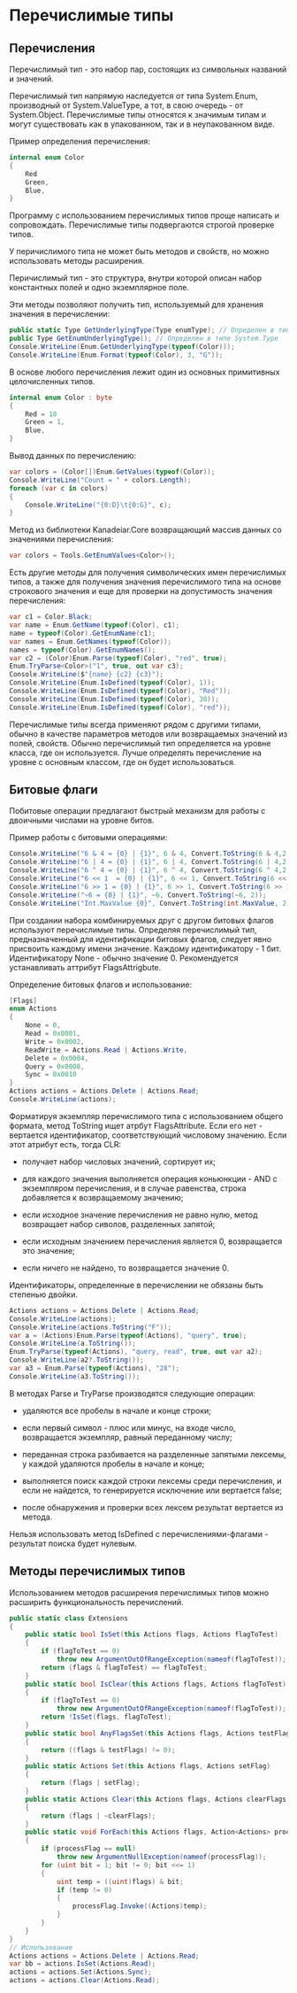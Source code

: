 # Перечислимые типы

## Перечисления

Перечислимый тип - это набор пар, состоящих из символьных названий и значений. 

Перечислимый тип напрямую наследуется от типа System.Enum, производный от System.ValueType, а тот, в свою очередь - от System.Object. Перечислимые типы относятся к значимым типам и могут существовать как в упакованном, так и в неупакованном виде.

Пример определения перечисления:

```csharp
internal enum Color
{
    Red
    Green,
    Blue,
}
```

Программу с использованием перечислимых типов проще написать и сопровождать. Перечислимые типы подвергаются строгой проверке типов.

У перичислимого типа не может быть методов и свойств, но можно использовать методы расширения.

Перичислимый тип - это структура, внутри которой описан набор константных полей и одно экземплярное поле.

Эти методы позволяют получить тип, используемый для хранения значения в перечислении:

```csharp
public static Type GetUnderlyingType(Type enumType); // Определен в типе System.Enum
public Type GetEnumUnderlyingType(); // Определен в типе System.Type
Console.WriteLine(Enum.GetUnderlyingType(typeof(Color)));
Console.WriteLine(Enum.Format(typeof(Color), 3, "G"));
```

В основе любого перечисления лежит один из основных примитивных целочисленных типов. 

```csharp
internal enum Color : byte
{
    Red = 10
    Green = 1,
    Blue,
}
```

Вывод данных по перечислению:

```csharp
var colors = (Color[])Enum.GetValues(typeof(Color));
Console.WriteLine("Count = " + colors.Length);
foreach (var c in colors)
{
    Console.WriteLine("{0:D}\t{0:G}", c);
}
```

Метод из библиотеки Kanadeiar.Core возвращающий массив данных со значениями перечисления:

```csharp
var colors = Tools.GetEnumValues<Color>();
```

Есть другие методы для получения символических имен перечислимых типов, а также для получения значения перечислимого типа на основе строкового значения и еще для проверки на допустимость значения перечисления:

```csharp
var c1 = Color.Black;
var name = Enum.GetName(typeof(Color), c1);
name = typeof(Color).GetEnumName(c1);
var names = Enum.GetNames(typeof(Color));
names = typeof(Color).GetEnumNames();
var c2 = (Color)Enum.Parse(typeof(Color), "red", true);
Enum.TryParse<Color>("1", true, out var c3);
Console.WriteLine($"{name} {c2} {c3}");
Console.WriteLine(Enum.IsDefined(typeof(Color), 1));
Console.WriteLine(Enum.IsDefined(typeof(Color), "Red"));
Console.WriteLine(Enum.IsDefined(typeof(Color), 30));
Console.WriteLine(Enum.IsDefined(typeof(Color), "red"));
```

Перечислимые типы всегда применяют рядом с другими типами, обычно в качестве параметров методов или возвращаемых значений из полей, свойств. Обычно перечислимый тип определяется на уровне класса, где он используется. Лучше определять перечисление на уровне с основным классом, где он будет использоваться.

## Битовые флаги

Побитовые операции предлагают быстрый механизм для работы с двоичными числами на уровне битов.

Пример работы с битовыми операциями:

```csharp
Console.WriteLine("6 & 4 = {0} | {1}", 6 & 4, Convert.ToString(6 & 4,2));
Console.WriteLine("6 | 4 = {0} | {1}", 6 | 4, Convert.ToString(6 | 4,2));
Console.WriteLine("6 ^ 4 = {0} | {1}", 6 ^ 4, Convert.ToString(6 ^ 4,2));
Console.WriteLine("6 << 1  = {0} | {1}", 6 << 1, Convert.ToString(6 << 1,2));
Console.WriteLine("6 >> 1 = {0} | {1}", 6 >> 1, Convert.ToString(6 >> 1,2));
Console.WriteLine("~6 = {0} | {1}", ~6, Convert.ToString(~6, 2));
Console.WriteLine("Int.MaxValue {0}", Convert.ToString(int.MaxValue, 2));
```

При создании набора комбинируемых друг с другом битовых флагов используют перечислимые типы. Определяя перечислимый тип, предназначенный для идентификации битовых флагов, следует явно присвоить каждому имени значение. Каждому идентификатору - 1 бит. Идентификатору None - обычно значение 0. Рекомендуется устанавливать аттрибут FlagsAttrigbute. 

Определение битовых флагов и использование:

```csharp
[Flags]
enum Actions
{
    None = 0,
    Read = 0x0001,
    Write = 0x0002,
    ReadWrite = Actions.Read | Actions.Write,
    Delete = 0x0004,
    Query = 0x0008,
    Sync = 0x0010
}
Actions actions = Actions.Delete | Actions.Read;
Console.WriteLine(actions);
```

Форматируя экземпляр перечислимого типа с использованием общего формата, метод ToString ищет атрбут FlagsAttribute. Если его нет - вертается идентификатор, соответствующий числовому значению. Если этот атрибут есть, тогда CLR: 

- получает набор числовых значений, сортирует их;

- для каждого значения выполняется операция коньюнкции - AND с экземпляром перечисления, и в случае равенства, строка добавляется к возвращаемому значению;

- если исходное значение перечисления не равно нулю, метод возвращает набор сиволов, разделенных запятой;

- если исходным значением перечисления является 0, возвращается это значение;

- если ничего не найдено, то возвращается значение 0.

Идентификаторы, определенные в перечислении не обязаны быть степенью двойки.

```csharp
Actions actions = Actions.Delete | Actions.Read;
Console.WriteLine(actions);
Console.WriteLine(actions.ToString("F"));
var a = (Actions)Enum.Parse(typeof(Actions), "query", true);
Console.WriteLine(a.ToString());
Enum.TryParse(typeof(Actions), "query, read", true, out var a2);
Console.WriteLine(a2?.ToString());
var a3 = Enum.Parse(typeof(Actions), "28");
Console.WriteLine(a3.ToString());
```

В методах Parse и TryParse производятся следующие операции:

- удаляются все пробелы в начале и конце строки;

- если первый символ - плюс или минус, на входе число, возвращается экземпляр, равный переданному числу;

- переданная строка разбивается на разделенные запятыми лексемы, у каждой удаляются пробелы в начале и конце;

- выполняется поиск каждой строки лексемы среди перечисления, и если не найдется, то генерируется исключение или вертается false;

- после обнаружения и проверки всех лексем результат вертается из метода.

Нельзя использовать метод IsDefined с перечислениями-флагами - результат поиска будет нулевым.

## Методы перечислимых типов

Использованием методов расширения перечислимых типов можно расширить функциональность перечислений.

```csharp
public static class Extensions
{
    public static bool IsSet(this Actions flags, Actions flagToTest)
    {
        if (flagToTest == 0)
            throw new ArgumentOutOfRangeException(nameof(flagToTest));
        return (flags & flagToTest) == flagToTest;
    }
    public static bool IsClear(this Actions flags, Actions flagToTest)
    {
        if (flagToTest == 0)
            throw new ArgumentOutOfRangeException(nameof(flagToTest));
        return !IsSet(flags, flagToTest);
    }
    public static bool AnyFlagsSet(this Actions flags, Actions testFlags)
    {
        return ((flags & testFlags) != 0);
    }
    public static Actions Set(this Actions flags, Actions setFlag)
    {
        return (flags | setFlag);
    }
    public static Actions Clear(this Actions flags, Actions clearFlags)
    {
        return (flags | ~clearFlags);
    }
    public static void ForEach(this Actions flags, Action<Actions> processFlag)
    {
        if (processFlag == null)
            throw new ArgumentNullException(nameof(processFlag));
        for (uint bit = 1; bit != 0; bit <<= 1)
        {
            uint temp = ((uint)flags) & bit;
            if (temp != 0)
            {
                processFlag.Invoke((Actions)temp);
            }
        }
    }
}
// Использование
Actions actions = Actions.Delete | Actions.Read;
var bb = actions.IsSet(Actions.Read);
actions = actions.Set(Actions.Sync);
actions = actions.Clear(Actions.Read);
```


